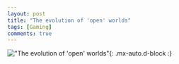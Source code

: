 ```yaml
---
layout: post
title: "The evolution of 'open' worlds"
tags: [Gaming]
comments: true
---
```



!["The evolution of 'open' worlds"](/comics/19.png){: .mx-auto.d-block :}